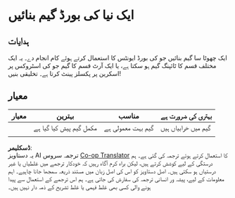 <!--
CO_OP_TRANSLATOR_METADATA:
{
  "original_hash": "de5384c118e15e4d1d0eaa00fc01b112",
  "translation_date": "2025-08-26T01:10:08+00:00",
  "source_file": "4-typing-game/typing-game/assignment.md",
  "language_code": "ur"
}
-->
# ایک نیا کی بورڈ گیم بنائیں

## ہدایات

ایک چھوٹا سا گیم بنائیں جو کی بورڈ ایونٹس کا استعمال کرتے ہوئے کام انجام دے۔ یہ ایک مختلف قسم کا ٹائپنگ گیم ہو سکتا ہے، یا ایک آرٹ قسم کا گیم جو کی اسٹروکس پر اسکرین پر پکسلز پینٹ کرتا ہے۔ تخلیقی بنیں!

## معیار

| معیار   | بہترین                   | مناسب                   | بہتری کی ضرورت ہے |
| -------- | ------------------------ | ------------------------ | ----------------- |
|          | مکمل گیم پیش کیا گیا ہے | گیم بہت معمولی ہے       | گیم میں خرابیاں ہیں |
|          |                          |                          |                   |

**ڈسکلیمر**:  
یہ دستاویز AI ترجمہ سروس [Co-op Translator](https://github.com/Azure/co-op-translator) کا استعمال کرتے ہوئے ترجمہ کی گئی ہے۔ ہم درستگی کے لیے کوشش کرتے ہیں، لیکن براہ کرم آگاہ رہیں کہ خودکار ترجمے میں غلطیاں یا غیر درستیاں ہو سکتی ہیں۔ اصل دستاویز کو اس کی اصل زبان میں مستند ذریعہ سمجھا جانا چاہیے۔ اہم معلومات کے لیے، پیشہ ور انسانی ترجمہ کی سفارش کی جاتی ہے۔ ہم اس ترجمے کے استعمال سے پیدا ہونے والی کسی بھی غلط فہمی یا غلط تشریح کے ذمہ دار نہیں ہیں۔